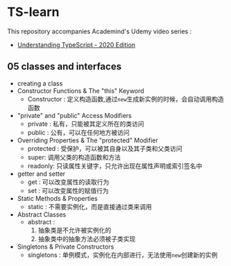 # TS-learn

This repository accompanies Academind's Udemy video series :

- [Understanding TypeScript - 2020 Edition](https://www.udemy.com/course/understanding-typescript/)

<!-- ## 02 TypeScript Basic

- basic
  - number : 0, 10, 20
  - string : 'hello', 'good'
  - boolean : true, false
- objs-arrays-enums
  - object: {age:30}
  - array: [1,2,3]
  - tuple: [1,2]  `fixed-length array`
  - enum: enum{ NEW, OLD }  `automatically enumerated global constant identifiers`
- Union Types
  - `number | string`
- Literal Types
  - `'as-number' | 'as-text'`
- Aliases Types
  - `type yourCustomTypeName = number | string`
  - `type yourCustomTypeName = 'as-number' | 'as-text'`
- Functions Types
  - `let myFunction: (a: number, b: number) => number;`
  - `function app(params:type):void {...}`
- Unknown Type
  - have to check type in order to change value
- Never Type
  - return nothing -->

<!-- ## 03 The TypeScript Compiler

watch mode:

```shell
tsc app.ts --watch
# or
tsc app.ts -w
```

project folder complier:

```shell
tsc --init
tsc
# or
tsc -w
``` -->

<!-- ## 04 Next-generation JavaScript & TypeScript

[Next-gen JS Feature Table](https://kangax.github.io/compat-table/es6/)

some new api with ES6

- Let and Const
- Arrow Function
  - `const myFuc: (a: number | string) => void = props => {}`
- Default Parameters
- The Spread Operator (...)
- Rest Parameters
- Array & Object Destructuring -->

## 05 classes and interfaces

- creating a class
- Constructor Functions & The "this" Keyword
  - Constructor : 定义构造函数,通过`new`生成新实例的时候，会自动调用构造函数
- "private" and "public" Access Modifiers
  - private : 私有，只能被其定义所在的类访问
  - public : 公有，可以在任何地方被访问
- Overriding Properties & The "protected" Modifier
  - protected : 受保护，可以被其自身以及其子类和父类访问
  - super: 调用父类的构造函数和方法
  - readonly: 只读属性关键字，只允许出现在属性声明或索引签名中
- getter and setter
  - get : 可以改变属性的读取行为
  - set : 可以改变属性的赋值行为
- Static Methods & Properties
  - static : 不需要实例化，而是直接通过类来调用
- Abstract Classes
  - abstract :
    1. 抽象类是不允许被实例化的
    2. 抽象类中的抽象方法必须被子类实现
- Singletons & Private Constructors
  - singletons : 单例模式，实例化在内部进行，无法使用`new`创建新的实例
